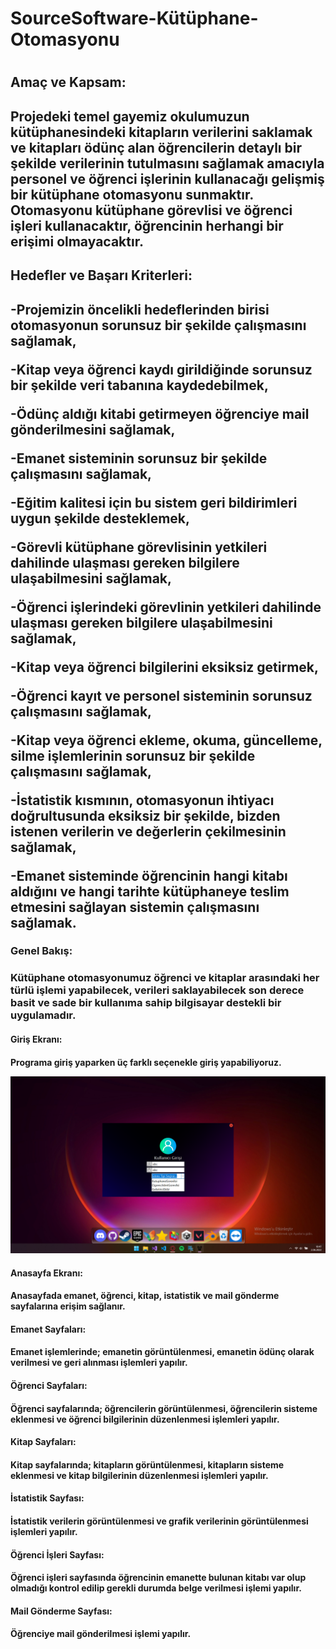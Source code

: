 <h1> SourceSoftware-Kütüphane-Otomasyonu <h1>

<h2> Amaç ve Kapsam: <h2>

Projedeki temel gayemiz okulumuzun kütüphanesindeki kitapların verilerini saklamak ve kitapları ödünç alan öğrencilerin detaylı bir şekilde verilerinin tutulmasını sağlamak
amacıyla personel ve öğrenci işlerinin kullanacağı gelişmiş bir kütüphane otomasyonu sunmaktır.
Otomasyonu kütüphane görevlisi ve öğrenci işleri kullanacaktır, öğrencinin herhangi bir erişimi olmayacaktır.


<h2> Hedefler ve Başarı Kriterleri: <h2>

-Projemizin öncelikli hedeflerinden birisi otomasyonun sorunsuz bir şekilde çalışmasını sağlamak, 

-Kitap veya öğrenci kaydı girildiğinde sorunsuz bir şekilde veri tabanına kaydedebilmek,

-Ödünç aldığı kitabi getirmeyen öğrenciye mail gönderilmesini sağlamak,

-Emanet sisteminin sorunsuz bir şekilde çalışmasını sağlamak,

-Eğitim kalitesi için bu sistem geri bildirimleri uygun şekilde desteklemek,

-Görevli kütüphane görevlisinin yetkileri dahilinde ulaşması gereken bilgilere ulaşabilmesini sağlamak,

-Öğrenci işlerindeki görevlinin yetkileri dahilinde ulaşması gereken bilgilere ulaşabilmesini sağlamak,

-Kitap veya öğrenci bilgilerini eksiksiz getirmek,

-Öğrenci kayıt ve personel sisteminin sorunsuz çalışmasını sağlamak,

-Kitap veya öğrenci ekleme, okuma, güncelleme, silme işlemlerinin sorunsuz bir şekilde çalışmasını sağlamak,

-İstatistik kısmının, otomasyonun ihtiyacı doğrultusunda eksiksiz bir şekilde, bizden istenen verilerin ve değerlerin çekilmesinin sağlamak,

-Emanet sisteminde öğrencinin hangi kitabı aldığını ve hangi tarihte kütüphaneye teslim etmesini sağlayan sistemin çalışmasını sağlamak.



<h3> Genel Bakış: <h3>

Kütüphane otomasyonumuz öğrenci ve kitaplar arasındaki her türlü işlemi yapabilecek, verileri saklayabilecek son derece basit ve sade bir kullanıma sahip bilgisayar destekli bir uygulamadır.



<h4> Giriş Ekranı: <h4>

Programa giriş yaparken üç farklı seçenekle giriş yapabiliyoruz.
  
  ![](Resimler/Giriş.png)



<h4> Anasayfa Ekranı: <h4>

Anasayfada emanet, öğrenci, kitap, istatistik ve mail gönderme sayfalarına erişim sağlanır.



<h4> Emanet Sayfaları: <h4>

Emanet işlemlerinde; emanetin görüntülenmesi, emanetin ödünç olarak verilmesi ve geri alınması işlemleri yapılır. 



<h4> Öğrenci Sayfaları: <h4>

Öğrenci sayfalarında; öğrencilerin görüntülenmesi, öğrencilerin sisteme eklenmesi ve öğrenci bilgilerinin düzenlenmesi işlemleri yapılır.



<h4> Kitap Sayfaları: <h4>

Kitap sayfalarında; kitapların görüntülenmesi, kitapların sisteme eklenmesi ve kitap bilgilerinin düzenlenmesi işlemleri yapılır.



<h4> İstatistik Sayfası: <h4>

İstatistik verilerin görüntülenmesi ve grafik verilerinin görüntülenmesi işlemleri yapılır. 


<h4> Öğrenci İşleri Sayfası: <h4>

Öğrenci işleri sayfasında öğrencinin emanette bulunan kitabı var olup olmadığı kontrol edilip gerekli durumda belge verilmesi işlemi yapılır.



<h4> Mail Gönderme Sayfası: <h4>

Öğrenciye mail gönderilmesi işlemi yapılır.

